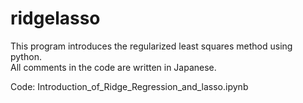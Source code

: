 # ridgelasso

This program introduces the regularized least squares method using python.  
All comments in the code are written in Japanese.  

Code: Introduction_of_Ridge_Regression_and_lasso.ipynb
